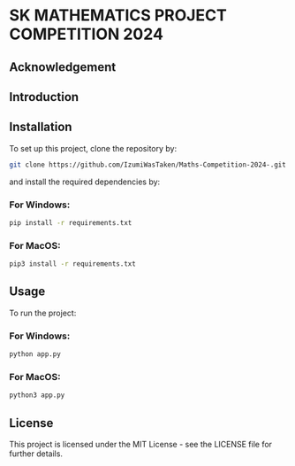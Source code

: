 # SK MATHEMATICS PROJECT COMPETITION 2024

## Acknowledgement


## Introduction


## Installation
To set up this project, clone the repository by:

```bash
git clone https://github.com/IzumiWasTaken/Maths-Competition-2024-.git
```

and install the required dependencies by:

### For **Windows**:
```bash
pip install -r requirements.txt
```
### For **MacOS**:
```bash
pip3 install -r requirements.txt
```
## Usage
To run the project:
### For **Windows**:
``` bash
python app.py
```
### For **MacOS**:
``` bash
python3 app.py
```
## License

This project is licensed under the MIT License - see the LICENSE file for further details.
